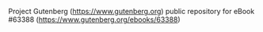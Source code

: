 Project Gutenberg (https://www.gutenberg.org) public repository for
eBook #63388 (https://www.gutenberg.org/ebooks/63388)

